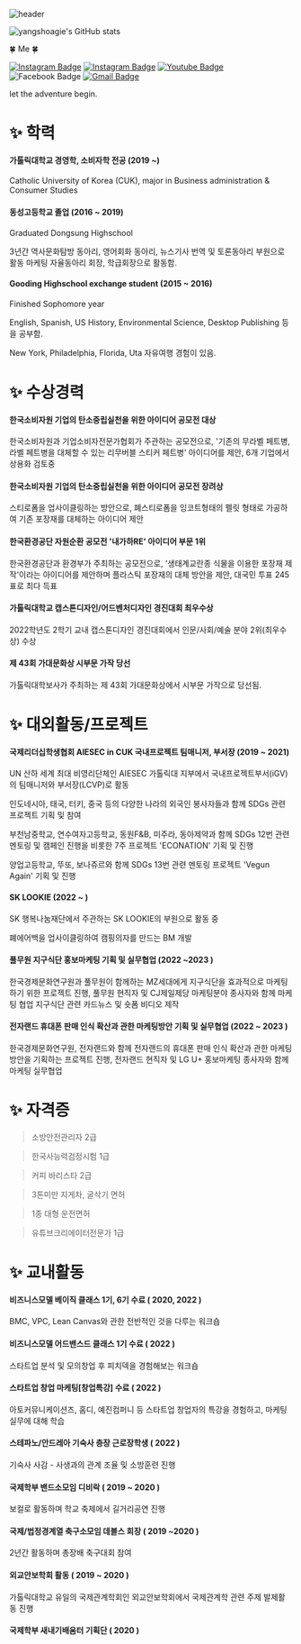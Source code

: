 ![header](https://capsule-render.vercel.app/api?type=rect&color=1C768F&customColorList=0,2,2,5,30&text=Seungtak%20Yang&animation=fadeIn&fontColor=d6ace6)

![yangshoagie's GitHub stats](https://github-readme-stats.vercel.app/api?username=yangshoagie&show_icons=true&theme=cobalt)
	
:four_leaf_clover: Me :four_leaf_clover:

   [![Instagram Badge](https://img.shields.io/badge/Instagram-F0047F?style=flat-square&logo=instagram&&logoColor=white&link=https://www.instagram.com/yangs_hoagie/)](https://www.instagram.com/yangs_hoagie/)  [![Instagram Badge](https://img.shields.io/badge/Instagram-556472?style=flat-square&logo=instagram&&logoColor=white&link=https://www.instagram.com/hoagie_dogie/)](https://www.instagram.com/hoagie_dogie/) [![Youtube Badge](https://img.shields.io/badge/Youtube-ff0000?style=flat-square&logo=youtube&link=https://www.youtube.com/channel/UCs8vJ1jePfiOJ70ymAX5EWA)](https://www.youtube.com/channel/UCs8vJ1jePfiOJ70ymAX5EWA) ![Facebook Badge](https://img.shields.io/badge/facebook-1877f2?style=flat-square&logo=facebook&logoColor=white&link=https://www.facebook.com/양승탁) [![Gmail Badge](https://img.shields.io/badge/Gmail-d14836?style=flat-square&logo=Gmail&logoColor=white&link=mailto:xkr0639@gmail.com)](mailto:xkr0639@gmail.com)
  
 
  
 

let the adventure begin.
# :sparkles: 학력
#### 가톨릭대학교 경영학, 소비자학 전공 (2019 ~)
Catholic University of Korea (CUK), major in Business administration & Consumer Studies

#### 동성고등학교 졸업 (2016 ~ 2019)
Graduated Dongsung Highschool

3년간 역사문화탐방 동아리, 영어회화 동아리, 뉴스기사 번역 및 토론동아리 부원으로 활동
마케팅 자율동아리 회장, 학급회장으로 활동함.

#### Gooding Highschool exchange student (2015 ~ 2016)
Finished Sophomore year

English, Spanish, US History, Environmental Science, Desktop Publishing 등을 공부함.

New York, Philadelphia, Florida, Uta 자유여행 경험이 있음.


# :sparkles: 수상경력
#### 한국소비자원 기업의 탄소중립실천을 위한 아이디어 공모전 대상
한국소비자원과 기업소비자전문가협회가 주관하는 공모전으로, '기존의 무라벨 페트병, 라벨 페트병을 대체할 수 있는 리무버블 스티커 페트병' 아이디어를 제안, 6개 기업에서 상용화 검토중

#### 한국소비자원 기업의 탄소중립실천을 위한 아이디어 공모전 장려상
스티로폼을 업사이클링하는 방안으로, 폐스티로폼을 잉코트형태의 펠릿 형태로 가공하여 기존 포장재를 대체하는 아이디어 제안

#### 한국환경공단 자원순환 공모전 '내가하RE' 아이디어 부문 1위
한국환경공단과 환경부가 주최하는 공모전으로, '생태계교란종 식물을 이용한 포장재 제작'이라는 아이디어를 제안하며 플라스틱 포장재의 대체 방안을 제안, 대국민 투표 245표로 최다 득표

#### 가톨릭대학교 캡스톤디자인/어드벤처디자인 경진대회 최우수상
2022학년도 2학기 교내 캡스톤디자인 경진대회에서 인문/사회/예술 분야 2위(최우수상) 수상

#### 제 43회 가대문화상 시부문 가작 당선
가톨릭대학보사가 주최하는 제 43회 가대문화상에서 시부문 가작으로 당선됨.


# :sparkles: 대외활동/프로젝트
#### 국제리더십학생협회 AIESEC in CUK 국내프로젝트 팀매니저, 부서장 (2019 ~ 2021)
UN 산하 세계 최대 비영리단체인 AIESEC 가톨릭대 지부에서 국내프로젝트부서(iGV)의 팀매니저와 부서장(LCVP)로 활동

인도네시아, 태국, 터키, 중국 등의 다양한 나라의 외국인 봉사자들과 함께 SDGs 관련 프로젝트 기획 및 참여

부천남중학교, 연수여자고등학교, 동원F&B, 미주라, 동아제약과 함께 SDGs 12번 관련 멘토링 및 캠페인 진행을 비롯한 7주 프로젝트 'ECONATION' 기획 및 진행

양업고등학교, 뚜또, 보나쥬르와 함께 SDGs 13번 관련 멘토링 프로젝트 'Vegun Again' 기획 및 진행

#### SK LOOKIE (2022 ~ )
SK 행복나눔재단에서 주관하는 SK LOOKIE의 부원으로 활동 중

폐에어백을 업사이클링하여 캠핑의자를 만드는 BM 개발

#### 풀무원 지구식단 홍보마케팅 기획 및 실무협업 (2022 ~2023 )
한국경제문화연구원과 풀무원이 함께하는 MZ세대에게 지구식단을 효과적으로 마케팅하기 위한 프로젝트 진행, 풀무원 현직자 및 CJ제일제당 마케팅분야 종사자와 함께 마케팅 협업
지구식단 관련 카드뉴스 및 숏폼 비디오 제작

#### 전자랜드 휴대폰 판매 인식 확산과 관한 마케팅방안 기획 및 실무협업 (2022 ~ 2023 )
한국경제문화연구원, 전자랜드와 함께 전자랜드의 휴대폰 판매 인식 확산과 관한 마케팅방안을 기획하는 프로젝트 진행, 전자랜드 현직자 및 LG U+ 홍보마케팅 종사자와 함께 마케팅 실무협업


# :sparkles: 자격증
> 소방안전관리자 2급

> 한국사능력검정시험 1급

> 커피 바리스타 2급

> 3톤미만 지게차, 굴삭기 면허

> 1종 대형 운전면허

> 유튜브크리에이터전문가 1급


# :sparkles: 교내활동
#### 비즈니스모델 베이직 클래스 1기, 6기 수료 ( 2020, 2022 )
BMC, VPC, Lean Canvas와 관한 전반적인 것을 다루는 워크숍

#### 비즈니스모델 어드밴스드 클래스 1기 수료 ( 2022 )
스타트업 분석 및 모의창업 후 피치덱을 경험해보는 워크숍

#### 스타트업 창업 마케팅[창업특강] 수료 ( 2022 )
아토커뮤니케이션즈, 홈디, 예진컴퍼니 등 스타트업 창업자의 특강을 경험하고, 마케팅 실무에 대해 학습

#### 스테파노/안드레아 기숙사 층장 근로장학생 ( 2022 )
기숙사 사감 - 사생과의 관계 조율 및 소방훈련 진행

#### 국제학부 밴드소모임 디비락 ( 2019 ~ 2020 )
보컬로 활동하며 학교 축제에서 길거리공연 진행

#### 국제/법정경계열 축구소모임 데블스 회장 ( 2019 ~2020 )
2년간 활동하며 총장배 축구대회 참여

#### 외교안보학회 활동 ( 2019 ~ 2020 )
가톨릭대학교 유일의 국제관계학회인 외교안보학회에서 국제관계학 관련 주제 발제활동 진행

#### 국제학부 새내기배움터 기획단 ( 2020 )
